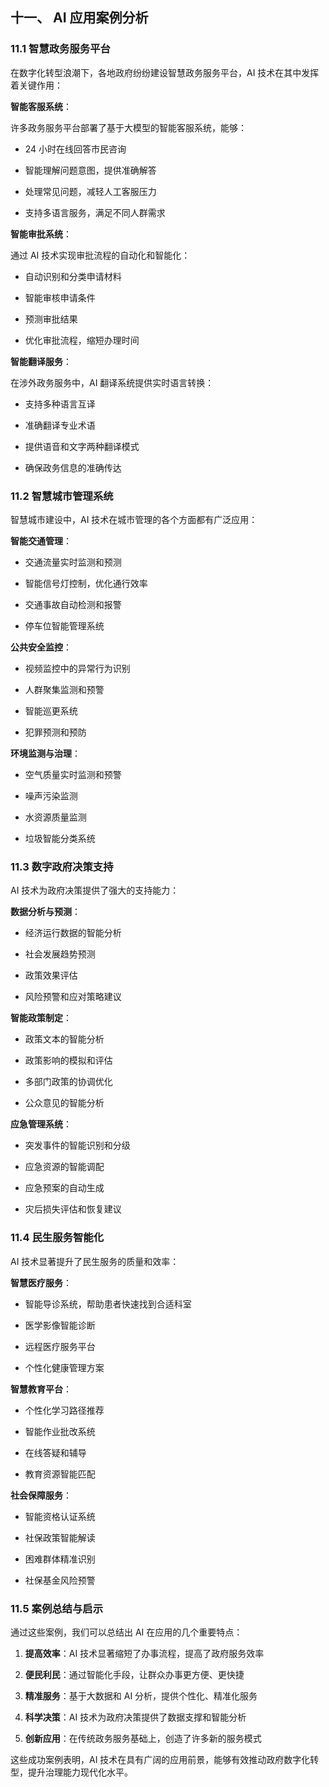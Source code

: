 ## 十一、 AI 应用案例分析

### 11.1 智慧政务服务平台

在数字化转型浪潮下，各地政府纷纷建设智慧政务服务平台，AI 技术在其中发挥着关键作用：

**智能客服系统**：

许多政务服务平台部署了基于大模型的智能客服系统，能够：



* 24 小时在线回答市民咨询

* 智能理解问题意图，提供准确解答

* 处理常见问题，减轻人工客服压力

* 支持多语言服务，满足不同人群需求

**智能审批系统**：

通过 AI 技术实现审批流程的自动化和智能化：



* 自动识别和分类申请材料

* 智能审核申请条件

* 预测审批结果

* 优化审批流程，缩短办理时间

**智能翻译服务**：

在涉外政务服务中，AI 翻译系统提供实时语言转换：



* 支持多种语言互译

* 准确翻译专业术语

* 提供语音和文字两种翻译模式

* 确保政务信息的准确传达

### 11.2 智慧城市管理系统

智慧城市建设中，AI 技术在城市管理的各个方面都有广泛应用：

**智能交通管理**：



* 交通流量实时监测和预测

* 智能信号灯控制，优化通行效率

* 交通事故自动检测和报警

* 停车位智能管理系统

**公共安全监控**：



* 视频监控中的异常行为识别

* 人群聚集监测和预警

* 智能巡更系统

* 犯罪预测和预防

**环境监测与治理**：



* 空气质量实时监测和预警

* 噪声污染监测

* 水资源质量监测

* 垃圾智能分类系统

### 11.3 数字政府决策支持

AI 技术为政府决策提供了强大的支持能力：

**数据分析与预测**：



* 经济运行数据的智能分析

* 社会发展趋势预测

* 政策效果评估

* 风险预警和应对策略建议

**智能政策制定**：



* 政策文本的智能分析

* 政策影响的模拟和评估

* 多部门政策的协调优化

* 公众意见的智能分析

**应急管理系统**：



* 突发事件的智能识别和分级

* 应急资源的智能调配

* 应急预案的自动生成

* 灾后损失评估和恢复建议

### 11.4 民生服务智能化

AI 技术显著提升了民生服务的质量和效率：

**智慧医疗服务**：



* 智能导诊系统，帮助患者快速找到合适科室

* 医学影像智能诊断

* 远程医疗服务平台

* 个性化健康管理方案

**智慧教育平台**：



* 个性化学习路径推荐

* 智能作业批改系统

* 在线答疑和辅导

* 教育资源智能匹配

**社会保障服务**：



* 智能资格认证系统

* 社保政策智能解读

* 困难群体精准识别

* 社保基金风险预警

### 11.5 案例总结与启示

通过这些案例，我们可以总结出 AI 在应用的几个重要特点：



1. **提高效率**：AI 技术显著缩短了办事流程，提高了政府服务效率

2. **便民利民**：通过智能化手段，让群众办事更方便、更快捷

3. **精准服务**：基于大数据和 AI 分析，提供个性化、精准化服务

4. **科学决策**：AI 技术为政府决策提供了数据支撑和智能分析

5. **创新应用**：在传统政务服务基础上，创造了许多新的服务模式

这些成功案例表明，AI 技术在具有广阔的应用前景，能够有效推动政府数字化转型，提升治理能力现代化水平。